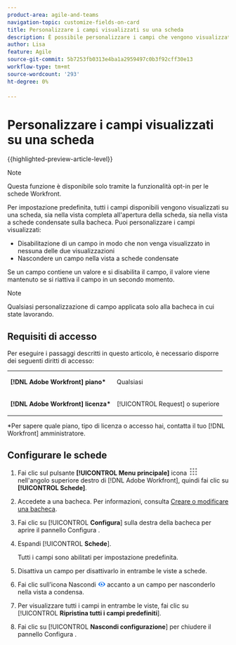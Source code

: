 ```yaml
---
product-area: agile-and-teams
navigation-topic: customize-fields-on-card
title: Personalizzare i campi visualizzati su una scheda
description: È possibile personalizzare i campi che vengono visualizzati su una scheda disattivando un campo in modo che non venga visualizzato nella vista a schede intere o a schede condensate oppure nascondendo un campo nella vista a schede condensate.
author: Lisa
feature: Agile
source-git-commit: 5b7253fb0313e4ba1a2959497c0b3f92cff30e13
workflow-type: tm+mt
source-wordcount: '293'
ht-degree: 0%

---
```



# Personalizzare i campi visualizzati su una scheda

{{highlighted-preview-article-level}}

>[!NOTE]
>
>Questa funzione è disponibile solo tramite la funzionalità opt-in per le schede Workfront.

Per impostazione predefinita, tutti i campi disponibili vengono visualizzati su una scheda, sia nella vista completa all&#39;apertura della scheda, sia nella vista a schede condensate sulla bacheca. Puoi personalizzare i campi visualizzati:

* Disabilitazione di un campo in modo che non venga visualizzato in nessuna delle due visualizzazioni
* Nascondere un campo nella vista a schede condensate

Se un campo contiene un valore e si disabilita il campo, il valore viene mantenuto se si riattiva il campo in un secondo momento.

>[!NOTE]
>
>Qualsiasi personalizzazione di campo applicata solo alla bacheca in cui state lavorando.

## Requisiti di accesso

Per eseguire i passaggi descritti in questo articolo, è necessario disporre dei seguenti diritti di accesso:

<table style="table-layout:auto"> 
 <col> 
 </col> 
 <col> 
 </col> 
 <tbody> 
  <tr> 
   <td role="rowheader"><strong>[!DNL Adobe Workfront] piano*</strong></td> 
   <td> <p>Qualsiasi</p> </td> 
  </tr> 
  <tr> 
   <td role="rowheader"><strong>[!DNL Adobe Workfront] licenza*</strong></td> 
   <td> <p>[!UICONTROL Request] o superiore</p> </td> 
  </tr>
   </tbody> 
</table>

&#42;Per sapere quale piano, tipo di licenza o accesso hai, contatta il tuo [!DNL Workfront] amministratore.

## Configurare le schede

1. Fai clic sul pulsante **[!UICONTROL Menu principale]** icona ![](assets/main-menu-icon.png) nell&#39;angolo superiore destro di [!DNL Adobe Workfront], quindi fai clic su **[!UICONTROL Schede]**.
1. Accedete a una bacheca. Per informazioni, consulta [Creare o modificare una bacheca](../../agile/get-started-with-boards/create-edit-board.md).
1. Fai clic su [!UICONTROL **Configura**] sulla destra della bacheca per aprire il pannello Configura .
1. Espandi [!UICONTROL **Schede**].

   Tutti i campi sono abilitati per impostazione predefinita.

1. Disattiva un campo per disattivarlo in entrambe le viste a schede.
1. Fai clic sull’icona Nascondi ![Icona Nascondi](assets/eye-hide-icon.png) accanto a un campo per nasconderlo nella vista a condensa.
1. Per visualizzare tutti i campi in entrambe le viste, fai clic su [!UICONTROL **Ripristina tutti i campi predefiniti**].
1. Fai clic su [!UICONTROL **Nascondi configurazione**] per chiudere il pannello Configura .
